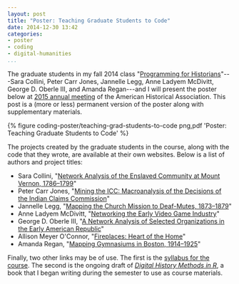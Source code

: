 ```yaml
---
layout: post
title: "Poster: Teaching Graduate Students to Code"
date: 2014-12-30 13:42
categories: 
- poster
- coding
- digital-humanities
...
```


The graduate students in my fall 2014 class "[Programming for Historians](http://lincolnmullen.com/courses/clio3.2014/)"---Sara Collini, Peter Carr Jones, Jannelle Legg, Anne Ladyem McDivitt, George D. Oberle III, and Amanda Regan---and I will present the poster below at [2015 annual meeting](https://aha.confex.com/aha/2015/webprogram/Paper17312.html) of the American Historical Association. This post is a (more or less) permanent version of the poster along with supplementary materials.

{% figure coding-poster/teaching-grad-students-to-code png,pdf 'Poster: Teaching Graduate Students to Code' %}

The projects created by the graduate students in the course, along with the code that they wrote, are available at their own websites. Below is a list of authors and project titles:

- Sara Collini, "[Network Analysis of the Enslaved Community at Mount Vernon, 1786–1799](http://www.rpubs.com/scollini/final)"
- Peter Carr Jones, "[Mining the ICC: Macroanalysis of the Decisions of the Indian Claims Commission](http://petercarrjones.com/projects/mining-the-icc/)"
- Jannelle Legg, "[Mapping the Church Mission to Deaf-Mutes, 1873–1879](http://jannellelegg.com/portfolio/FinalProject/CMDM.html)"
- Anne Ladyem McDivitt, "[Networking the Early Video Game Industry](http://anneladyem.org/?page_id=503)"
- George D. Oberle III, "[A Network Analysis of Selected Organizations in the Early American Republic](http://georgeoberle.org/earlyrepublic/final-project-clio-3/)"
- Allison Meyer O'Connor, "[Fireplaces: Heart of the Home](http://rpubs.com/allison-meyer-oconnor/49693)"
- Amanda Regan, "[Mapping Gymnasiums in Boston, 1914–1925](http://www.amanda-regan.com/Clio3-Final)"

Finally, two other links may be of use. The first is the [syllabus for 
the course](http://lincolnmullen.com/courses/clio3.2014/). The second is the ongoing draft of *[Digital History Methods in R](http://dh-r.lincolnmullen.com/)*, a book that I began writing during the semester to use as course materials.


